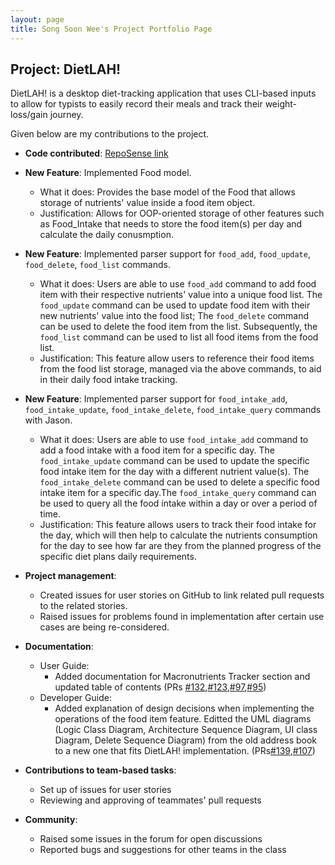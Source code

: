 ```yaml
---
layout: page
title: Song Soon Wee's Project Portfolio Page
---
```


## Project: DietLAH!

DietLAH! is a desktop diet-tracking application that uses CLI-based inputs to allow for typists to easily record their meals and track their weight-loss/gain journey.

Given below are my contributions to the project.

- **Code contributed**: [RepoSense link](https://nus-cs2103-ay2021s2.github.io/tp-dashboard/?search=&sort=groupTitle&sortWithin=title&timeframe=commit&mergegroup=&groupSelect=groupByRepos&breakdown=true&checkedFileTypes=docs~functional-code~test-code~other&since=&tabOpen=true&tabType=zoom&zA=ssoonwee&zR=AY2021S2-CS2103T-T12-2%2Ftp%5Bmaster%5D&zACS=223.78225352112676&zS=2021-02-19&zFS=&zU=2021-04-09&zMG=false&zFTF=commit&zFGS=groupByRepos&zFR=false)

* **New Feature**: Implemented Food model.
    * What it does: Provides the base model of the Food that allows storage of nutrients' value inside a food item object. 
    * Justification: Allows for OOP-oriented storage of other features such as Food_Intake that needs to store the food item(s) per day and calculate the daily conusmption.
   
* **New Feature**: Implemented parser support for `food_add`, `food_update`, `food_delete`, `food_list` commands.
    * What it does: Users are able to use `food_add` command to add food item with their respective nutrients' value into a unique food list. The `food_update` command can be used to update food item with their new nutrients' value into the food list; The `food_delete` command can be used to delete the food item from the list. Subsequently, the `food_list` command can be used to list all food items from the food list.
    * Justification: This feature allow users to reference their food items from the food list storage, managed via the above commands, to aid in their daily food intake tracking.
 
* **New Feature**: Implemented parser support for `food_intake_add`, `food_intake_update`, `food_intake_delete`, `food_intake_query` commands with Jason.
    * What it does: Users are able to use `food_intake_add` command to add a food intake with a food item for a specific day. The `food_intake_update` command can be used to update the specific food intake item for the day with a different nutrient value(s). The `food_intake_delete` command can be used to delete a specific food intake item for a specific day.The `food_intake_query` command can be used to query all the food intake within a day or over a period of time.
    * Justification: This feature allows users to track their food intake for the day, which will then help to calculate the nutrients consumption for the day to see how far are they from the planned progress of the specific diet plans daily requirements.

* **Project management**:
    * Created issues for user stories on GitHub to link related pull requests to the related stories. 
    * Raised issues for problems found in implementation after certain use cases are being re-considered. 

* **Documentation**:
    * User Guide:
        * Added documentation for Macronutrients Tracker section and updated table of contents (PRs [\#132](https://github.com/AY2021S2-CS2103T-T12-2/tp/pull/132),[\#123](https://github.com/AY2021S2-CS2103T-T12-2/tp/pull/123),[\#97](https://github.com/AY2021S2-CS2103T-T12-2/tp/pull/97),[\#95](https://github.com/AY2021S2-CS2103T-T12-2/tp/pull/95))
    * Developer Guide:
        * Added explanation of design decisions when implementing the operations of the food item feature. Editted the UML diagrams (Logic Class Diagram, Architecture Sequence Diagram, UI class Diagram, Delete Sequence Diagram) from the old address book to a new one that fits DietLAH! implementation. (PRs[\#139](https://github.com/AY2021S2-CS2103T-T12-2/tp/pull/139),[\#107](https://github.com/AY2021S2-CS2103T-T12-2/tp/pull/107))

* **Contributions to team-based tasks**:
  * Set up of issues for user stories
  * Reviewing and approving of teammates' pull requests

* **Community**:
  * Raised some issues in the forum for open discussions
  * Reported bugs and suggestions for other teams in the class
 
